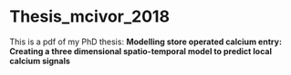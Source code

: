 # Thesis_mcivor_2018

This is a pdf of my PhD thesis: **Modelling store operated calcium entry: Creating a three dimensional spatio-temporal model to predict local calcium signals**
